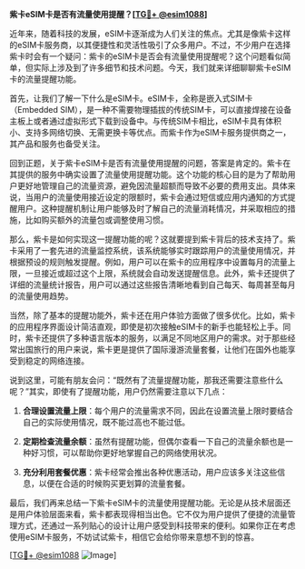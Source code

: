 **紫卡eSIM卡是否有流量使用提醒？[[TG💪+ @esim1088](https://t.me/s/esim1088)]**

近年来，随着科技的发展，eSIM卡逐渐成为人们关注的焦点。尤其是像紫卡这样的eSIM卡服务商，以其便捷性和灵活性吸引了众多用户。不过，不少用户在选择紫卡时会有一个疑问：紫卡的eSIM卡是否会有流量使用提醒呢？这个问题看似简单，但实际上涉及到了许多细节和技术问题。今天，我们就来详细聊聊紫卡eSIM卡的流量提醒功能。

首先，让我们了解一下什么是eSIM卡。eSIM卡，全称是嵌入式SIM卡（Embedded SIM），是一种不需要物理插拔的传统SIM卡，可以直接焊接在设备主板上或者通过虚拟形式下载到设备中。与传统SIM卡相比，eSIM卡具有体积小、支持多网络切换、无需更换卡等优点。而紫卡作为eSIM卡服务提供商之一，其产品和服务也备受关注。

回到正题，关于紫卡eSIM卡是否有流量使用提醒的问题，答案是肯定的。紫卡在其提供的服务中确实设置了流量使用提醒功能。这个功能的核心目的是为了帮助用户更好地管理自己的流量资源，避免因流量超额而导致不必要的费用支出。具体来说，当用户的流量使用接近设定的限额时，紫卡会通过短信或应用内通知的方式提醒用户。这种提醒机制让用户能够及时了解自己的流量消耗情况，并采取相应的措施，比如购买额外的流量包或调整使用习惯。

那么，紫卡是如何实现这一提醒功能的呢？这就要提到紫卡背后的技术支持了。紫卡采用了一套先进的流量监控系统，该系统能够实时跟踪用户的流量使用情况，并根据预设的规则触发提醒。例如，用户可以在紫卡的应用程序中设置每月的流量上限，一旦接近或超过这个上限，系统就会自动发送提醒信息。此外，紫卡还提供了详细的流量统计报告，用户可以通过这些报告清晰地看到自己每天、每周甚至每月的流量使用趋势。

当然，除了基本的提醒功能外，紫卡还在用户体验方面做了很多优化。比如，紫卡的应用程序界面设计简洁直观，即使是初次接触eSIM卡的新手也能轻松上手。同时，紫卡还提供了多种语言版本的服务，以满足不同地区用户的需求。对于那些经常出国旅行的用户来说，紫卡更是提供了国际漫游流量套餐，让他们在国外也能享受到稳定的网络连接。

说到这里，可能有朋友会问：“既然有了流量提醒功能，那我还需要注意些什么呢？”其实，即使有了提醒功能，用户仍然需要注意以下几点：

1. **合理设置流量上限**：每个用户的流量需求不同，因此在设置流量上限时要结合自己的实际使用情况，既不能过高也不能过低。
   
2. **定期检查流量余额**：虽然有提醒功能，但偶尔查看一下自己的流量余额也是一种好习惯，可以帮助你更好地掌握自己的网络使用状况。

3. **充分利用套餐优惠**：紫卡经常会推出各种优惠活动，用户应该多关注这些信息，以便在合适的时候购买更划算的流量套餐。

最后，我们再来总结一下紫卡eSIM卡的流量使用提醒功能。无论是从技术层面还是用户体验层面来看，紫卡都表现得相当出色。它不仅为用户提供了便捷的流量管理方式，还通过一系列贴心的设计让用户感受到科技带来的便利。如果你正在考虑使用eSIM卡服务，不妨试试紫卡，相信它会给你带来意想不到的惊喜。

[[TG💪+ @esim1088](https://t.me/s/esim1088) ![Image](https://i.postimg.cc/4NQfJmqS/Snipaste-2025-05-13-00-14-12.png)]